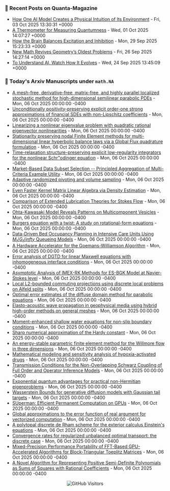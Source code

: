 ### 📝 Recent Posts on Quanta-Magazine
<!-- quanta starts -->
* <a href="https://www.quantamagazine.org/how-one-ai-model-creates-a-physical-intuition-of-its-environment-20251003/">How One AI Model Creates a Physical Intuition of Its Environment</a> - Fri, 03 Oct 2025 13:30:31 +0000
* <a href="https://www.quantamagazine.org/a-thermometer-for-measuring-quantumness-20251001/">A Thermometer for Measuring Quantumness</a> - Wed, 01 Oct 2025 14:07:27 +0000
* <a href="https://www.quantamagazine.org/how-the-brain-balances-excitation-and-inhibition-20250929/">How the Brain Balances Excitation and Inhibition</a> - Mon, 29 Sep 2025 15:23:33 +0000
* <a href="https://www.quantamagazine.org/new-math-revives-geometrys-oldest-problems-20250926/">New Math Revives Geometry’s Oldest Problems</a> - Fri, 26 Sep 2025 14:27:14 +0000
* <a href="https://www.quantamagazine.org/to-understand-ai-watch-how-it-evolves-20250924/">To Understand AI, Watch How It Evolves</a> - Wed, 24 Sep 2025 13:45:09 +0000
<!-- quanta ends -->


### 📝 Today's Arxiv Manuscripts under ``math.NA``
<!-- arxiv-math-na starts -->
* <a href="https://arxiv.org/abs/2510.02635">A mesh-free, derivative-free, matrix-free, and highly parallel localized stochastic method for high-dimensional semilinear parabolic PDEs</a> - Mon, 06 Oct 2025 00:00:00 -0400
* <a href="https://arxiv.org/abs/2510.02703">Unconditionally positivity-preserving explicit order-one strong approximations of financial SDEs with non-Lipschitz coefficients</a> - Mon, 06 Oct 2025 00:00:00 -0400
* <a href="https://arxiv.org/abs/2510.02900">Linearizing a nonlinear eigenvalue problem with quadratic rational eigenvector nonlinearities</a> - Mon, 06 Oct 2025 00:00:00 -0400
* <a href="https://arxiv.org/abs/2510.02928">Stationarity preserving nodal Finite Element methods for multi-dimensional linear hyperbolic balance laws via a Global Flux quadrature formulation</a> - Mon, 06 Oct 2025 00:00:00 -0400
* <a href="https://arxiv.org/abs/2510.02963">Time-relaxation structure-preserving explicit low-regularity integrators for the nonlinear Schr"odinger equation</a> - Mon, 06 Oct 2025 00:00:00 -0400
* <a href="https://arxiv.org/abs/2510.02456">Market-Based Data Subset Selection -- Principled Aggregation of Multi-Criteria Example Utility</a> - Mon, 06 Oct 2025 00:00:00 -0400
* <a href="https://arxiv.org/abs/2510.02513">Adaptive randomized pivoting and volume sampling</a> - Mon, 06 Oct 2025 00:00:00 -0400
* <a href="https://arxiv.org/abs/2510.02540">Even Faster Kernel Matrix Linear Algebra via Density Estimation</a> - Mon, 06 Oct 2025 00:00:00 -0400
* <a href="https://arxiv.org/abs/2510.02595">Comparison of Extended Lubrication Theories for Stokes Flow</a> - Mon, 06 Oct 2025 00:00:00 -0400
* <a href="https://arxiv.org/abs/2510.02688">Ohta-Kawasaki Model Reveals Patterns on Multicomponent Vesicles</a> - Mon, 06 Oct 2025 00:00:00 -0400
* <a href="https://arxiv.org/abs/2510.02761">Burgers equation with a twist: A study on rotational-form equations</a> - Mon, 06 Oct 2025 00:00:00 -0400
* <a href="https://arxiv.org/abs/2510.02852">Data-Driven Bed Occupancy Planning in Intensive Care Units Using $M_t/G_t/infty$ Queueing Models</a> - Mon, 06 Oct 2025 00:00:00 -0400
* <a href="https://arxiv.org/abs/2510.02863">A Hardware Accelerator for the Goemans-Williamson Algorithm</a> - Mon, 06 Oct 2025 00:00:00 -0400
* <a href="https://arxiv.org/abs/2408.01398">Error analysis of DGTD for linear Maxwell equations with inhomogeneous interface conditions</a> - Mon, 06 Oct 2025 00:00:00 -0400
* <a href="https://arxiv.org/abs/2411.09504">Asymptotic Analysis of IMEX-RK Methods for ES-BGK Model at Navier-Stokes level</a> - Mon, 06 Oct 2025 00:00:00 -0400
* <a href="https://arxiv.org/abs/2502.03601">Local L2-bounded commuting projections using discrete local problems on Alfeld splits</a> - Mon, 06 Oct 2025 00:00:00 -0400
* <a href="https://arxiv.org/abs/2504.02226">Optimal error estimates of the diffuse domain method for parabolic equations</a> - Mon, 06 Oct 2025 00:00:00 -0400
* <a href="https://arxiv.org/abs/2505.15771">Elasto-acoustic wave propagation in geophysical media using hybrid high-order methods on general meshes</a> - Mon, 06 Oct 2025 00:00:00 -0400
* <a href="https://arxiv.org/abs/2506.14785">Moment-enhanced shallow water equations for non-slip boundary conditions</a> - Mon, 06 Oct 2025 00:00:00 -0400
* <a href="https://arxiv.org/abs/2506.19422">Sharp numerical approximation of the Hardy constant</a> - Mon, 06 Oct 2025 00:00:00 -0400
* <a href="https://arxiv.org/abs/2506.21025">An energy-stable parametric finite element method for the Willmore flow in three dimensions</a> - Mon, 06 Oct 2025 00:00:00 -0400
* <a href="https://arxiv.org/abs/2507.15642">Mathematical modeling and sensitivity analysis of hypoxia-activated drugs</a> - Mon, 06 Oct 2025 00:00:00 -0400
* <a href="https://arxiv.org/abs/2509.12228">Transmission Conditions for the Non-Overlapping Schwarz Coupling of Full Order and Operator Inference Models</a> - Mon, 06 Oct 2025 00:00:00 -0400
* <a href="https://arxiv.org/abs/2401.12091">Exponential quantum advantages for practical non-Hermitian eigenproblems</a> - Mon, 06 Oct 2025 00:00:00 -0400
* <a href="https://arxiv.org/abs/2412.11251">Wasserstein Bounds for generative diffusion models with Gaussian tail targets</a> - Mon, 06 Oct 2025 00:00:00 -0400
* <a href="https://arxiv.org/abs/2502.16577">SUperman: Efficient Permanent Computation on GPUs</a> - Mon, 06 Oct 2025 00:00:00 -0400
* <a href="https://arxiv.org/abs/2504.05068">Global approximations to the error function of real argument for vectorized computation</a> - Mon, 06 Oct 2025 00:00:00 -0400
* <a href="https://arxiv.org/abs/2505.00286">A polytopal discrete de Rham scheme for the exterior calculus Einstein's equations</a> - Mon, 06 Oct 2025 00:00:00 -0400
* <a href="https://arxiv.org/abs/2507.07917">Convergence rates for regularized unbalanced optimal transport: the discrete case</a> - Mon, 06 Oct 2025 00:00:00 -0400
* <a href="https://arxiv.org/abs/2508.10202">Mixed-Precision Performance Portability of FFT-Based GPU-Accelerated Algorithms for Block-Triangular Toeplitz Matrices</a> - Mon, 06 Oct 2025 00:00:00 -0400
* <a href="https://arxiv.org/abs/2510.01568">A Novel Algorithm for Representing Positive Semi-Definite Polynomials as Sums of Squares with Rational Coefficients</a> - Mon, 06 Oct 2025 00:00:00 -0400
<!-- arxiv-math-na ends -->

<div align="center">
  
![GitHub Visitors](https://api.visitorbadge.io/api/visitors?path=https%3A%2F%2Fgithub.com%2Flowrank&label=profile%20views&labelColor=%231e1e2e&countColor=%23cba6f7)



</div>
